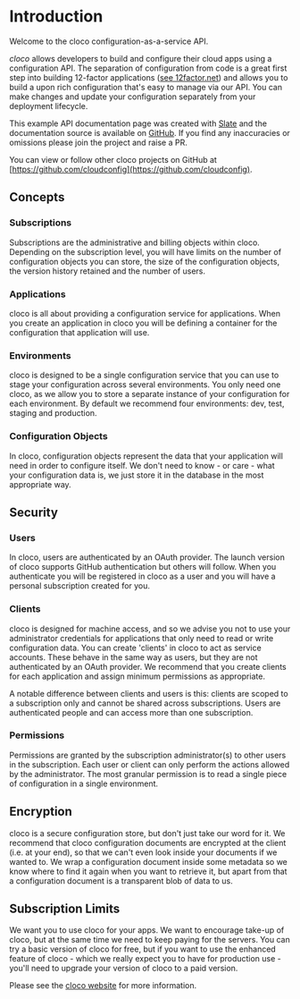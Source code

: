 # Introduction

Welcome to the cloco configuration-as-a-service API.  

*cloco* allows developers to build and configure their cloud apps using a configuration API.  The separation of configuration from code is a great first step into building 12-factor applications ([see 12factor.net](http://12factor.net)) and allows you to build a upon rich configuration that's easy to manage via our API.  You can make changes and update your configuration separately from your deployment lifecycle.

This example API documentation page was created with [Slate](https://github.com/lord/slate) and the documentation source is available on [GitHub](https://github.com/cloudconfig/cloco-docs).  If you find any inaccuracies or omissions please join the project and raise a PR.

You can view or follow other cloco projects on GitHub at [https://github.com/cloudconfig](https://github.com/cloudconfig).

## Concepts

### Subscriptions

Subscriptions are the administrative and billing objects within cloco.  Depending on the subscription level, you will have limits on the number of configuration objects you can store, the size of the configuration objects, the version history retained and the number of users.

### Applications

cloco is all about providing a configuration service for applications.  When you create an application in cloco you will be defining a container for the configuration that application will use.

### Environments

cloco is designed to be a single configuration service that you can use to stage your configuration across several environments.  You only need one cloco, as we allow you to store a separate instance of your configuration for each environment.  By default we recommend four environments: dev, test, staging and production.

### Configuration Objects

In cloco, configuration objects represent the data that your application will need in order to configure itself.  We don't need to know - or care - what your configuration data is, we just store it in the database in the most appropriate way.

## Security

### Users

In cloco, users are authenticated by an OAuth provider.  The launch version of cloco supports GitHub authentication but others will follow.  When you authenticate you will be registered in cloco as a user and you will have a personal subscription created for you.

### Clients

cloco is designed for machine access, and so we advise you not to use your administrator credentials for applications that only need to read or write configuration data.  You can create 'clients' in cloco to act as service accounts.  These behave in the same way as users, but they are not authenticated by an OAuth provider.  We recommend that you create clients for each application and assign minimum permissions as appropriate.

A notable difference between clients and users is this:  clients are scoped to a subscription only and cannot be shared across subscriptions.  Users are authenticated people and can access more than one subscription.

### Permissions

Permissions are granted by the subscription administrator(s) to other users in the subscription.  Each user or client can only perform the actions allowed by the administrator.  The most granular permission is to read a single piece of configuration in a single environment.

## Encryption

cloco is a secure configuration store, but don't just take our word for it.  We recommend that cloco configuration documents are encrypted at the client (i.e. at your end), so that we can't even look inside your documents if we wanted to.  We wrap a configuration document inside some metadata so we know where to find it again when you want to retrieve it, but apart from that a configuration document is a transparent blob of data to us.

## Subscription Limits

We want you to use cloco for your apps.  We want to encourage take-up of cloco, but at the same time we need to keep paying for the servers.  You can try a basic version of cloco for free, but if you want to use the enhanced feature of cloco - which we really expect you to have for production use - you'll need to upgrade your version of cloco to a paid version.

Please see the [cloco website](https://www.cloco.io) for more information.
